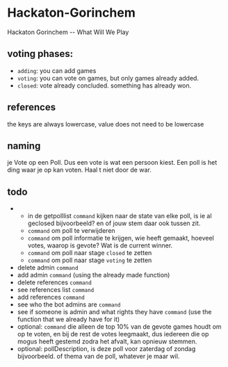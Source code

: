 # Hackaton-Gorinchem
Hackaton Gorinchem -- What Will We Play


## voting phases:

- `adding`: you can add games
- `voting`: you can vote on games, but only games already added.
- `closed`: vote already concluded. something has already won.


## references

the keys are always lowercase, value does not need to be lowercase

## naming

je Vote op een Poll. Dus een vote is wat een persoon kiest. Een poll is het ding waar je op kan voten. Haal t niet door de war.

## todo
-
    - in de getpolllist `command` kijken naar de state van elke poll, is ie al geclosed bijvoorbeeld? en of jouw stem daar ook tussen zit.
    - `command` om poll te verwijderen
    - `command` om poll informatie te krijgen, wie heeft gemaakt, hoeveel votes, waarop is gevote? Wat is de current winner.
    - `command` om poll naar stage `closed` te zetten
    - `command` om poll naar stage `voting` te zetten
- delete admin `command`
- add admin `command` (using the already made function)
- delete references `command`
- see references list `command`
- add references `command`
- see who the bot admins are `command`
- see if someone is admin and what rights they have `command` (use the function that we already have for it)
- optional: `command` die alleen de top 10% van de gevote games houdt om op te voten, en bij de rest de votes leegmaakt, dus iedereen die op mogus heeft gestemd zodra het afvalt, kan opnieuw stemmen.
- optional: pollDescription, is deze poll voor zaterdag of zondag bijvoorbeeld. of thema van de poll, whatever je maar wil.